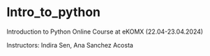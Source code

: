 # Intro_to_python
Introduction to Python Online Course at eKOMX (22.04-23.04.2024)

Instructors: Indira Sen, Ana Sanchez Acosta
